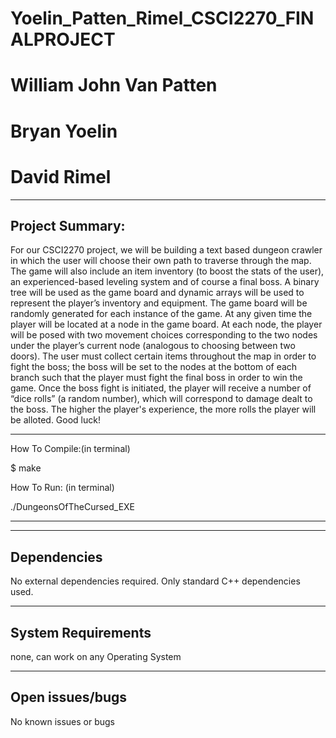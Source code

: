 # Yoelin_Patten_Rimel_CSCI2270_FINALPROJECT
# William John Van Patten
# Bryan Yoelin
# David Rimel


----------------
Project Summary:
----------------

For our CSCI2270 project, we will be building a text based dungeon
 crawler in which the user will choose their own path to traverse 
through the map. The game will also include an item inventory (to boost the stats of the user),
 an experienced-based leveling system and of course a final boss. A binary tree will be used as the
 game board and dynamic arrays will be used to represent the player’s inventory and equipment. The 
game board will be randomly generated for each instance of the game.  At any given time the player will be
 located at a node in the game board. At each node, the player will be posed with two movement choices
 corresponding to the two nodes under the player’s current node (analogous to choosing between two doors).
 The user must collect certain items throughout the map in order to fight the boss; the boss will be set to
 the nodes at the bottom of each branch such that the player must fight the final boss in order to win the 
game. Once the boss fight is initiated, the player will receive a number of “dice rolls” (a random number), 
which will correspond to damage dealt to the boss. The higher the player's experience, the more rolls the player
 will be alloted. Good luck!


----------------------------
How To Compile:(in terminal)

$ make

How To Run: (in terminal)

./DungeonsOfTheCursed_EXE

----------------------------


------------
Dependencies
------------

No external dependencies required. Only standard C++ dependencies used.


--------------------
System Requirements
--------------------

none, can work on any Operating System
 
----------------
Open issues/bugs
----------------

No known issues or bugs




